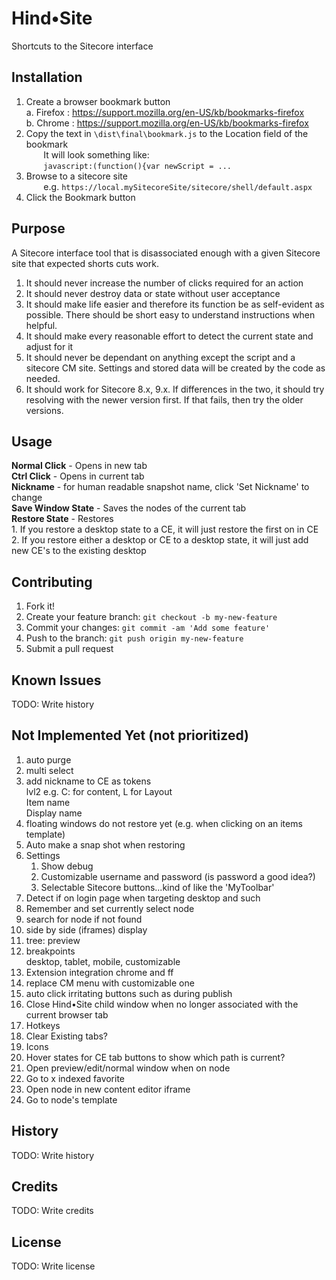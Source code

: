 # Hind&bull;Site

Shortcuts to the Sitecore interface

## Installation

1. Create a browser bookmark button  
       a. Firefox : https://support.mozilla.org/en-US/kb/bookmarks-firefox  
       b. Chrome : https://support.mozilla.org/en-US/kb/bookmarks-firefox
2. Copy the text in `\dist\final\bookmark.js` to the Location field of the bookmark  
&nbsp;&nbsp;&nbsp;&nbsp;&nbsp;&nbsp;&nbsp;It will look something like:  
&nbsp;&nbsp;&nbsp;&nbsp;&nbsp;&nbsp;&nbsp;`javascript:(function(){var newScript = ...`
3. Browse to a sitecore site  
&nbsp;&nbsp;&nbsp;&nbsp;&nbsp;&nbsp;&nbsp;e.g. `https://local.mySitecoreSite/sitecore/shell/default.aspx`
4. Click the Bookmark button



## Purpose
A Sitecore interface tool that is disassociated enough with a given Sitecore site that expected shorts cuts work.

1. It should never increase the number of clicks required for an action
2. It should never destroy data or state without user acceptance 
3. It should make life easier and therefore its function be as self-evident as possible. There should be short easy to understand instructions when helpful.
4. It should make every reasonable effort to detect the current state and adjust for it
5. It should never be dependant on anything except the script and a sitecore CM site. Settings and stored data will be created by the code as needed.
6. It should work for Sitecore 8.x, 9.x. If differences in the two, it should try resolving with the newer version first. If that fails, then try the older versions.

## Usage

**Normal Click** - Opens in new tab  
**Ctrl Click** - Opens in current tab  
**Nickname** - for human readable snapshot name, click 'Set Nickname' to change  
**Save Window State** - Saves the nodes of the current tab  
**Restore State** - Restores  
    1. If you restore a desktop state to a CE, it will just restore the first on in CE  
    2. If you restore either a desktop or CE to a desktop state, it will just add new CE's to the existing desktop


## Contributing

1. Fork it!
2. Create your feature branch: `git checkout -b my-new-feature`
3. Commit your changes: `git commit -am 'Add some feature'`
4. Push to the branch: `git push origin my-new-feature`
5. Submit a pull request

## Known Issues

TODO: Write history

## Not Implemented Yet (not prioritized)

1. auto purge
2. multi select  
3. add nickname to CE as tokens   
    lvl2 e.g. C: for content, L for Layout  
    Item name  
    Display name  
4. floating windows do not restore yet (e.g. when clicking on an items template)
5. Auto make a snap shot when restoring
6. Settings
   1. Show debug
   2. Customizable username and password (is password a good idea?)
   3. Selectable Sitecore buttons...kind of like the 'MyToolbar'
7. Detect if on login page when targeting desktop and such
8. Remember and set currently select node
9. search for node if not found
10. side by side (iframes) display
11. tree: preview
12. breakpoints  
     desktop, tablet, mobile, customizable
13. Extension integration chrome and ff
14. replace CM menu with customizable one
15. auto click irritating buttons such as during publish
16. Close Hind&bull;Site child window when no longer associated with the current browser tab
17. Hotkeys
18. Clear Existing tabs?
19. Icons
20. Hover states for CE tab buttons to show which path is current?
21. Open preview/edit/normal window when on node
22. Go to x indexed favorite
23. Open node in new content editor iframe
24. Go to node's template


## History

TODO: Write history

## Credits

TODO: Write credits

## License

TODO: Write license





  



    

